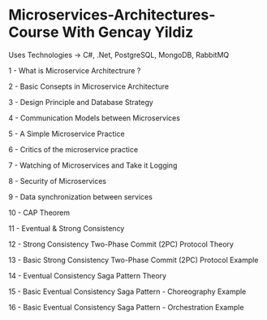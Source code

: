 # Microservices-Architectures-Course With Gencay Yildiz 

Uses Technologies -> C#, .Net, PostgreSQL, MongoDB, RabbitMQ


1 - What is Microservice Architectrure ? 

2 - Basic Consepts in Microservice Architecture 

3 - Design Principle and Database Strategy

4 - Communication Models between Microservices 

5 - A Simple Microservice Practice

6 - Critics of the microservice practice

7 - Watching of Microservices and Take it Logging

8 - Security of Microservices

9 - Data synchronization between services

10 - CAP Theorem

11 - Eventual & Strong Consistency 

12 - Strong Consistency Two-Phase Commit (2PC) Protocol Theory

13 - Basic Strong Consistency Two-Phase Commit (2PC) Protocol Example

14 - Eventual Consistency Saga Pattern Theory

15 - Basic Eventual Consistency Saga Pattern - Choreography Example

16 - Basic Eventual Consistency Saga Pattern - Orchestration Example

